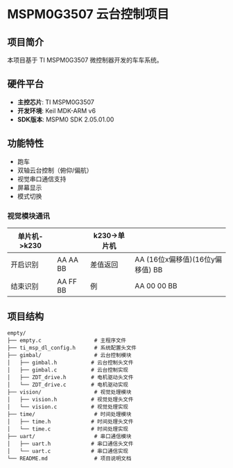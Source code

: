 # MSPM0G3507 云台控制项目

## 项目简介

本项目基于 TI MSPM0G3507 微控制器开发的车车系统。

## 硬件平台

- **主控芯片**: TI MSPM0G3507
- **开发环境**: Keil MDK-ARM v6
- **SDK版本**: MSPM0 SDK 2.05.01.00

## 功能特性

- 跑车
- 双轴云台控制（俯仰/偏航）
- 视觉串口通信支持
- 屏幕显示
- 模式切换


### 视觉模块通讯
| 单片机->k230 |  | k230->单片机 |  |
|--------|------|------|------|
| 开启识别 | AA AA BB | 差值返回 | AA (16位x偏移值)(16位y偏移值)  BB |
| 结束识别 | AA FF BB | 例 | AA 00 00 BB |



## 项目结构

```
empty/
├── empty.c                 # 主程序文件
├── ti_msp_dl_config.h      # 系统配置头文件
├── gimbal/                 # 云台控制模块
│   ├── gimbal.h           # 云台控制头文件
│   ├── gimbal.c           # 云台控制实现
│   ├── ZDT_drive.h        # 电机驱动头文件
│   └── ZDT_drive.c        # 电机驱动实现
├── vision/                 # 视觉处理模块
│   ├── vision.h           # 视觉处理头文件
│   └── vision.c           # 视觉处理实现
├── time/                   # 时间处理模块
│   ├── time.h             # 时间处理头文件
│   └── time.c             # 时间处理实现
├── uart/                   # 串口通信模块
│   ├── uart.h             # 串口通信头文件
│   └── uart.c             # 串口通信实现
└── README.md               # 项目说明文档